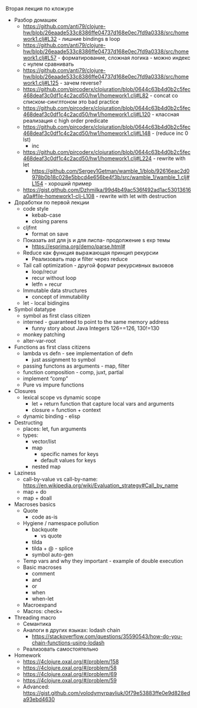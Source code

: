 Вторая лекция по кложуре

- Разбор домашек
    - https://github.com/anti79/clojure-hw/blob/26eaade533c8386ffe04737d168e0ec7fd9a0338/src/homework1.clj#L32 - лишние bindings в loop
    - https://github.com/anti79/clojure-hw/blob/26eaade533c8386ffe04737d168e0ec7fd9a0338/src/homework1.clj#L57 - форматирование, сложная логика - можно индекс с нулем сравнивать
    - https://github.com/anti79/clojure-hw/blob/26eaade533c8386ffe04737d168e0ec7fd9a0338/src/homework1.clj#L125 - зачем reverse?
    - https://github.com/pircoderx/clojuration/blob/0644c63b4d0b2c5fec468deaf3c0df1c4c2acd50/hw1/homework1.clj#L82 - concat со списком-синглтоном это bad practice
    - https://github.com/pircoderx/clojuration/blob/0644c63b4d0b2c5fec468deaf3c0df1c4c2acd50/hw1/homework1.clj#L120 - классная реализация с high order predicate
    - https://github.com/pircoderx/clojuration/blob/0644c63b4d0b2c5fec468deaf3c0df1c4c2acd50/hw1/homework1.clj#L148 - (reduce inc 0 lst)
        - inc
    - https://github.com/pircoderx/clojuration/blob/0644c63b4d0b2c5fec468deaf3c0df1c4c2acd50/hw1/homework1.clj#L224 - rewrite with let 
        - https://github.com/Sergey1Getman/wamble_1/blob/92616eac2d0978b0b18c028e5bbcd4e656be4f3b/src/wamble_1/wamble_1.clj#L154 - хороший пример
    - https://gist.github.com/Dzhmilka/99d4b49ac536f492ad1ac53013616a0a#file-homework1-clj-L108 - rewrite with let with destruction
- Доработки по первой лекции
    - code style
        - kebab-case
        - closing parens
	- cljfmt
        - format on save
    - Показать ast для js и для лиспа- продолжение s exp темы
        - https://esprima.org/demo/parse.html#
    - Reduce как функция выражающая принцип рекурсии
        - Реализовать map и filter через reduce 
    - Tail call optimization - другой формат рекурсивных вызовов
        - loop/recur
        - recur without loop
        - letfn + recur
    - Immutable data structures
        - concept of immutability
    - let - local bidingins
- Symbol datatype
    - symbol as first class citizen
    - interned - guaranteed to point to the same memory address
        - funny story about Java Integers 126==126, 130!=130
    - monkey patching
    - alter-var-root
- Functions as first class citizens
    - lambda vs defn - see implementation of defn
        - just assignment to symbol
    - passing functons as arguments - map, filter
    - function composition - comp, juxt, partial
    - implement “comp”
    - Pure vs impure functions 
- Closures
    - lexical scope vs dynamic scope
        - let + return function that capture local vars and arguments
        - closure = function + context
    - dynamic binding - elisp
- Destructing
    - places: let, fun arguments
    - types:
        - vector/list
        - map
            - specific names for keys
            - default values for keys
        - nested map
- Laziness
    - call-by-value vs call-by-name: https://en.wikipedia.org/wiki/Evaluation_strategy#Call_by_name
    - map + do
    - map + doall
- Macroses basics 
    - Quote
        - code as-is
    - Hygiene / namespace pollution 
        - backquote
            - vs quote
        - tilda
        - tilda + @ - splice
        - symbol auto-gen
    - Temp vars and why they important - example of double execution
    - Basic macroses
        - comment
        - and
        - or
        - when
        - when-let
    - Macroexpand
    - Macros: check=
- Threading macro 
    - Семантика 
    - Аналоги в других языках: lodash chain
        - https://stackoverflow.com/questions/35590543/how-do-you-chain-functions-using-lodash
    - Реализовать самостоятельно 
- Homework
    - https://4clojure.oxal.org/#/problem/158
    - https://4clojure.oxal.org/#/problem/58
    - https://4clojure.oxal.org/#/problem/69
    - https://4clojure.oxal.org/#/problem/59
    - Advanced: https://gist.github.com/volodymyrpavliuk/0f79e53883ffe0e9d828eda93ebd4630
